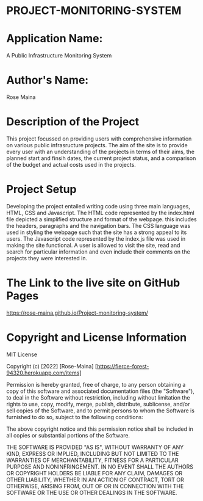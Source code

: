 # PROJECT-MONITORING-SYSTEM
# Application Name: 
A Public Infrastructure Monitoring System
# Author's Name: 
Rose Maina
# Description of the Project
This project focussed on providing users with comprehensive information on various public infrasructure projects. The aim of the site is to provide every user with an understanding of the projects in terms of their aims, the planned start and finsih dates, the current project status, and a comparison of the budget and actual costs used in the projects.

# Project Setup 

Developing the project entailed writing code using three main languages, HTML, CSS and Javascript. The HTML code represented by the index.html file depicted a simplified structure and format of the webpage. this includes the headers, paragraphs and the navigation bars. The CSS language was used in styling the webpage such that the site has a strong appeal to its users. The Javascript code represented by the index.js file was used in making the site functional. A user is allowed to visit the site, read and search for particular information and even include their comments on the projects they were interested in. 

# The Link to the live site on GitHub Pages 

https://rose-maina.github.io/Project-monitoring-system/

# Copyright and License Information
MIT License

Copyright (c) [2022] [Rose-Maina] [https://fierce-forest-94320.herokuapp.com/items]

Permission is hereby granted, free of charge, to any person obtaining a copy
of this software and associated documentation files (the "Software"), to deal
in the Software without restriction, including without limitation the rights
to use, copy, modify, merge, publish, distribute, sublicense, and/or sell
copies of the Software, and to permit persons to whom the Software is
furnished to do so, subject to the following conditions:

The above copyright notice and this permission notice shall be included in all copies or substantial portions of the Software. 

THE SOFTWARE IS PROVIDED "AS IS", WITHOUT WARRANTY OF ANY KIND, EXPRESS OR
IMPLIED, INCLUDING BUT NOT LIMITED TO THE WARRANTIES OF MERCHANTABILITY,
FITNESS FOR A PARTICULAR PURPOSE AND NONINFRINGEMENT. IN NO EVENT SHALL THE
AUTHORS OR COPYRIGHT HOLDERS BE LIABLE FOR ANY CLAIM, DAMAGES OR OTHER
LIABILITY, WHETHER IN AN ACTION OF CONTRACT, TORT OR OTHERWISE, ARISING FROM,
OUT OF OR IN CONNECTION WITH THE SOFTWARE OR THE USE OR OTHER DEALINGS IN THE
SOFTWARE.
